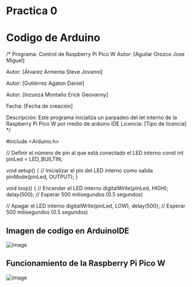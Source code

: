 # Practica 0
# Codigo de Arduino
/*
  Programa: Control de Raspberry Pi Pico W
  Autor: [Aguilar Orozco Jose Miguel]
  
Autor: [Álvarez Armenta Steve Jovanni]

Autor: [Gutiérrez Agaton Daniel]

Autor: [Inzunza Montaño Erick Geovanny]

  Fecha: [Fecha de creación]

  Descripción:
  Este programa inicializa un parpadeo del let interno de la Raspberry Pi Pico W por medio de arduino IDE
  Licencia: [Tipo de licencia]
*/

#include <Arduino.h>

// Definir el número de pin al que está conectado el LED interno
const int pinLed = LED_BUILTIN;

void setup() {
  // Inicializar el pin del LED interno como salida
  pinMode(pinLed, OUTPUT);
}

void loop() {
  // Encender el LED interno
  digitalWrite(pinLed, HIGH);
  delay(500); // Esperar 500 milisegundos (0.5 segundos)

  // Apagar el LED interno
  digitalWrite(pinLed, LOW);
  delay(500); // Esperar 500 milisegundos (0.5 segundos)


## Imagen de codigo en ArduinoIDE
![image](https://github.com/MigOrozco/Equipo-Interfaz/assets/158230692/6e4bac39-86b1-485c-9c7d-a320a83faf02)

## Funcionamiento de la Raspberry Pi Pico W
![image](https://github.com/MigOrozco/Equipo-Interfaz/assets/158230692/c67b0aa0-73e0-4a30-af9d-11c394758280)


